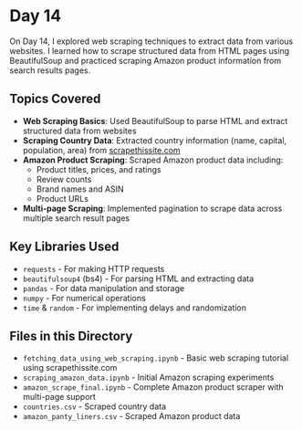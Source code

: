 # Day 14

On Day 14, I explored web scraping techniques to extract data from various websites. I learned how to scrape structured data from HTML pages using BeautifulSoup and practiced scraping Amazon product information from search results pages.

## Topics Covered

- **Web Scraping Basics**: Used BeautifulSoup to parse HTML and extract structured data from websites
- **Scraping Country Data**: Extracted country information (name, capital, population, area) from [scrapethissite.com](https://www.scrapethissite.com/)
- **Amazon Product Scraping**: Scraped Amazon product data including:
  - Product titles, prices, and ratings
  - Review counts
  - Brand names and ASIN
  - Product URLs
- **Multi-page Scraping**: Implemented pagination to scrape data across multiple search result pages

## Key Libraries Used

- `requests` - For making HTTP requests
- `beautifulsoup4` (bs4) - For parsing HTML and extracting data
- `pandas` - For data manipulation and storage
- `numpy` - For numerical operations
- `time` & `random` - For implementing delays and randomization

## Files in this Directory

- `fetching_data_using_web_scraping.ipynb` - Basic web scraping tutorial using scrapethissite.com
- `scraping_amazon_data.ipynb` - Initial Amazon scraping experiments
- `amazon_scrape_final.ipynb` - Complete Amazon product scraper with multi-page support
- `countries.csv` - Scraped country data
- `amazon_panty_liners.csv` - Scraped Amazon product data
